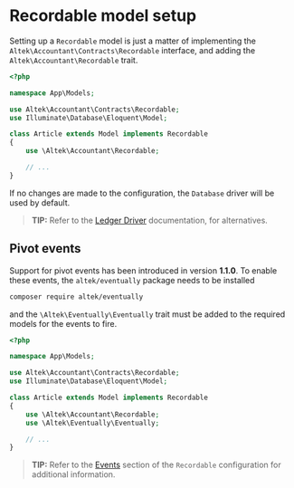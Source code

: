 # Recordable model setup
Setting up a `Recordable` model is just a matter of implementing the `Altek\Accountant\Contracts\Recordable` interface, and adding the `Altek\Accountant\Recordable` trait.

```php
<?php

namespace App\Models;

use Altek\Accountant\Contracts\Recordable;
use Illuminate\Database\Eloquent\Model;

class Article extends Model implements Recordable
{
    use \Altek\Accountant\Recordable;

    // ...
}
```

If no changes are made to the configuration, the `Database` driver will be used by default.

> **TIP:** Refer to the [Ledger Driver](ledger-drivers.md) documentation, for alternatives.

## Pivot events
Support for pivot events has been introduced in version **1.1.0**. To enable these events, the `altek/eventually` package needs to be installed

```sh
composer require altek/eventually
```

and the `\Altek\Eventually\Eventually` trait must be added to the required models for the events to fire.

```php
<?php

namespace App\Models;

use Altek\Accountant\Contracts\Recordable;
use Illuminate\Database\Eloquent\Model;

class Article extends Model implements Recordable
{
    use \Altek\Accountant\Recordable;
    use \Altek\Eventually\Eventually;

    // ...
}
```

> **TIP:** Refer to the [Events](recordable-configuration.md#events) section of the `Recordable` configuration for additional information.
